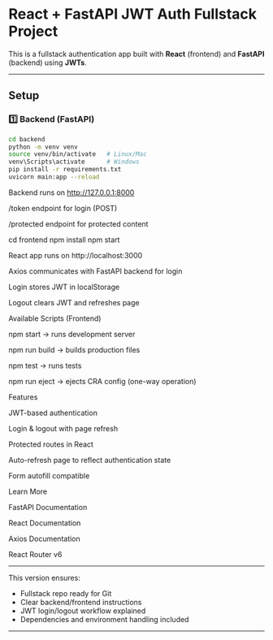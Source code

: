 # React + FastAPI JWT Auth Fullstack Project

This is a fullstack authentication app built with **React** (frontend) and **FastAPI** (backend) using **JWTs**.

---

## **Setup**

### 1️⃣ Backend (FastAPI)

```bash
cd backend
python -m venv venv
source venv/bin/activate   # Linux/Mac
venv\Scripts\activate      # Windows
pip install -r requirements.txt
uvicorn main:app --reload
```

Backend runs on http://127.0.0.1:8000

/token endpoint for login (POST)

/protected endpoint for protected content

cd frontend
npm install
npm start

React app runs on http://localhost:3000

Axios communicates with FastAPI backend for login

Login stores JWT in localStorage

Logout clears JWT and refreshes page

Available Scripts (Frontend)

npm start → runs development server

npm run build → builds production files

npm test → runs tests

npm run eject → ejects CRA config (one-way operation)

Features

JWT-based authentication

Login & logout with page refresh

Protected routes in React

Auto-refresh page to reflect authentication state

Form autofill compatible

Learn More

FastAPI Documentation

React Documentation

Axios Documentation

React Router v6

---

This version ensures:

- Fullstack repo ready for Git
- Clear backend/frontend instructions
- JWT login/logout workflow explained
- Dependencies and environment handling included

---
